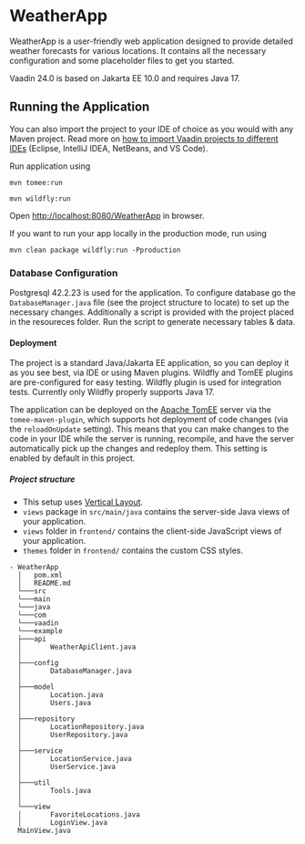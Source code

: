 # WeatherApp

WeatherApp is a user-friendly web application designed to provide detailed weather forecasts for various locations.
It contains all the necessary configuration and some placeholder files to get you started.

Vaadin 24.0 is based on Jakarta EE 10.0 and requires Java 17.

## Running the Application

You can also import the project to your IDE of choice as you would with any
Maven project. Read more on [how to import Vaadin projects to different
IDEs](https://vaadin.com/docs/latest/flow/guide/step-by-step/importing) (Eclipse, IntelliJ IDEA, NetBeans, and VS Code).

Run application using
```
mvn tomee:run
```
```
mvn wildfly:run
```

Open [http://localhost:8080/WeatherApp](http://localhost:8080/WeatherApp) in browser.

If you want to run your app locally in the production mode, run using
```
mvn clean package wildfly:run -Pproduction
```
### Database Configuration
Postgresql 42.2.23 is used for the application.
To configure database go the `DatabaseManager.java` file (see the project structure to locate) to set up the necessary changes.
Additionally a script is provided with the project placed in the resoureces folder.
Run the script to generate necessary tables & data.


#### Deployment

The project is a standard Java/Jakarta EE application, so you can deploy it as you see best, via IDE or using Maven plugins. Wildfly and TomEE plugins are pre-configured for easy testing. Wildfly plugin is used for integration tests. Currently only Wildfly properly supports Java 17.

The application can be deployed on the [Apache TomEE](http://tomee.apache.org/) server via the `tomee-maven-plugin`, which supports hot deployment of code changes (via the `reloadOnUpdate` setting).
This means that you can make changes to the code in your IDE while the server is running, recompile, and have the server automatically pick up the changes and redeploy them.
This setting is enabled by default in this project.

##### Project structure

- This setup uses [Vertical Layout](https://vaadin.com/components/vaadin-vertical-layout).
- `views` package in `src/main/java` contains the server-side Java views of your application.
- `views` folder in `frontend/` contains the client-side JavaScript views of your application.
- `themes` folder in `frontend/` contains the custom CSS styles.
```
- WeatherApp
  │   pom.xml
  │   README.md   
  └───src
  └───main
  └───java
  └───com
  └───vaadin
  └───example
  ├───api
  │       WeatherApiClient.java
  │
  ├───config
  │       DatabaseManager.java
  │
  ├───model
  │       Location.java
  │       Users.java
  │
  ├───repository
  │       LocationRepository.java
  │       UserRepository.java
  │
  ├───service
  │       LocationService.java
  │       UserService.java
  │  
  ├───util
  │       Tools.java
  │
  └───view
  │       FavoriteLocations.java
  │       LoginView.java
  MainView.java

  ```

